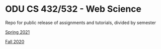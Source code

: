 # ODU CS 432/532 - Web Science 
Repo for public release of assignments and tutorials, divided by semester

[Spring 2021](spr21/README.md)

[Fall 2020](fall20/README.md)
